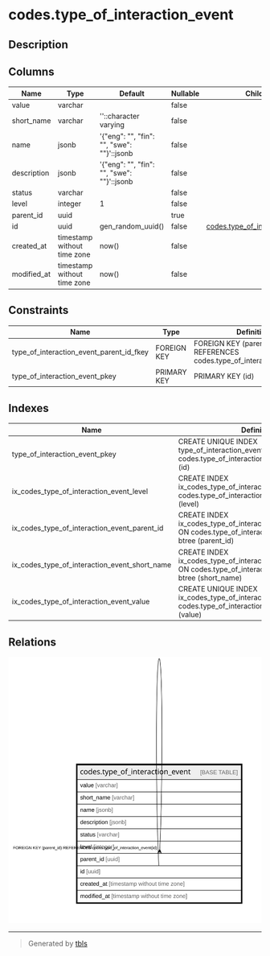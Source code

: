 # codes.type_of_interaction_event

## Description

## Columns

| Name | Type | Default | Nullable | Children | Parents | Comment |
| ---- | ---- | ------- | -------- | -------- | ------- | ------- |
| value | varchar |  | false |  |  |  |
| short_name | varchar | ''::character varying | false |  |  |  |
| name | jsonb | '{"eng": "", "fin": "", "swe": ""}'::jsonb | false |  |  |  |
| description | jsonb | '{"eng": "", "fin": "", "swe": ""}'::jsonb | false |  |  |  |
| status | varchar |  | false |  |  |  |
| level | integer | 1 | false |  |  |  |
| parent_id | uuid |  | true |  | [codes.type_of_interaction_event](codes.type_of_interaction_event.md) |  |
| id | uuid | gen_random_uuid() | false | [codes.type_of_interaction_event](codes.type_of_interaction_event.md) |  |  |
| created_at | timestamp without time zone | now() | false |  |  |  |
| modified_at | timestamp without time zone | now() | false |  |  |  |

## Constraints

| Name | Type | Definition |
| ---- | ---- | ---------- |
| type_of_interaction_event_parent_id_fkey | FOREIGN KEY | FOREIGN KEY (parent_id) REFERENCES codes.type_of_interaction_event(id) |
| type_of_interaction_event_pkey | PRIMARY KEY | PRIMARY KEY (id) |

## Indexes

| Name | Definition |
| ---- | ---------- |
| type_of_interaction_event_pkey | CREATE UNIQUE INDEX type_of_interaction_event_pkey ON codes.type_of_interaction_event USING btree (id) |
| ix_codes_type_of_interaction_event_level | CREATE INDEX ix_codes_type_of_interaction_event_level ON codes.type_of_interaction_event USING btree (level) |
| ix_codes_type_of_interaction_event_parent_id | CREATE INDEX ix_codes_type_of_interaction_event_parent_id ON codes.type_of_interaction_event USING btree (parent_id) |
| ix_codes_type_of_interaction_event_short_name | CREATE INDEX ix_codes_type_of_interaction_event_short_name ON codes.type_of_interaction_event USING btree (short_name) |
| ix_codes_type_of_interaction_event_value | CREATE UNIQUE INDEX ix_codes_type_of_interaction_event_value ON codes.type_of_interaction_event USING btree (value) |

## Relations

![er](codes.type_of_interaction_event.svg)

---

> Generated by [tbls](https://github.com/k1LoW/tbls)
